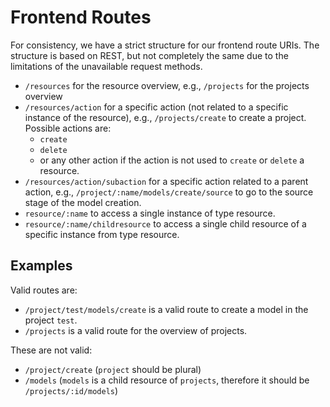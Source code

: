 <!--
 ~ SPDX-FileCopyrightText: Copyright DB InfraGO AG and contributors
 ~ SPDX-License-Identifier: Apache-2.0
 -->

# Frontend Routes

For consistency, we have a strict structure for our frontend route URIs. The
structure is based on REST, but not completely the same due to the limitations
of the unavailable request methods.

- `/resources` for the resource overview, e.g., `/projects` for the projects
  overview
- `/resources/action` for a specific action (not related to a specific instance
  of the resource), e.g., `/projects/create` to create a project. Possible
  actions are:
  - `create`
  - `delete`
  - or any other action if the action is not used to `create` or `delete` a
    resource.
- `/resources/action/subaction` for a specific action related to a parent
  action, e.g., `/project/:name/models/create/source` to go to the source stage
  of the model creation.
- `resource/:name` to access a single instance of type resource.
- `resource/:name/childresource` to access a single child resource of a
  specific instance from type resource.

## Examples

Valid routes are:

- `/project/test/models/create` is a valid route to create a model in the
  project `test`.
- `/projects` is a valid route for the overview of projects.

These are not valid:

- `/project/create` (`project` should be plural)
- `/models` (`models` is a child resource of `projects`, therefore it should be
  `/projects/:id/models`)
